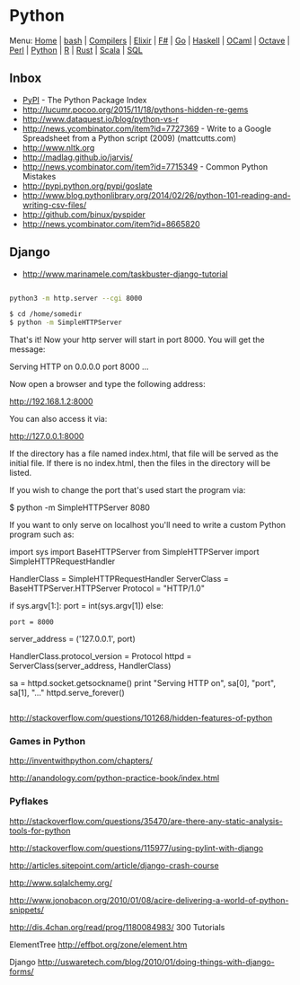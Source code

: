 # Python

Menu: [Home](README.md) | [bash](bash.md) | [Compilers](compilers.md) | [Elixir](elixir.md) |  [F#](fsharp.ms) | [Go](go.md) | [Haskell](haskell.md) | [OCaml](ocaml.md) | [Octave](octave.md) | [Perl](perl.md) | [Python](python.md) | [R](r.md) | [Rust](rust.md) | [Scala](scala.md)  | [SQL](sql.md)

## Inbox

+ [PyPI](https://pypi.python.org/pypi) - The Python Package Index
+ http://lucumr.pocoo.org/2015/11/18/pythons-hidden-re-gems
+ http://www.dataquest.io/blog/python-vs-r
+ http://news.ycombinator.com/item?id=7727369 - Write to a Google Spreadsheet from a Python script (2009) (mattcutts.com)
+ http://www.nltk.org
+ http://madlag.github.io/jarvis/
+ http://news.ycombinator.com/item?id=7715349 - Common Python Mistakes 
+ http://pypi.python.org/pypi/goslate
+ http://www.blog.pythonlibrary.org/2014/02/26/python-101-reading-and-writing-csv-files/
+ http://github.com/binux/pyspider
+ http://news.ycombinator.com/item?id=8665820

## Django

+ http://www.marinamele.com/taskbuster-django-tutorial


```sh

python3 -m http.server --cgi 8000

```

```sh
$ cd /home/somedir
$ python -m SimpleHTTPServer
```

That's it! Now your http server will start in port 8000. You will get the message:

Serving HTTP on 0.0.0.0 port 8000 ...

Now open a browser and type the following address:

http://192.168.1.2:8000

You can also access it via:

http://127.0.0.1:8000

If the directory has a file named index.html, that file will be served as the initial file. If there is no index.html, then the files in the directory will be listed.

If you wish to change the port that's used start the program via:

$ python -m SimpleHTTPServer 8080

If you want to only serve on localhost you'll need to write a custom Python program such as:

import sys
import BaseHTTPServer
from SimpleHTTPServer import SimpleHTTPRequestHandler

HandlerClass = SimpleHTTPRequestHandler
ServerClass  = BaseHTTPServer.HTTPServer
Protocol    = "HTTP/1.0"

if sys.argv[1:]:
    port = int(sys.argv[1])
else:

    port = 8000
server_address = ('127.0.0.1', port)

HandlerClass.protocol_version = Protocol
httpd = ServerClass(server_address, HandlerClass)

sa = httpd.socket.getsockname()
print "Serving HTTP on", sa[0], "port", sa[1], "..."
httpd.serve_forever()

```

```

http://stackoverflow.com/questions/101268/hidden-features-of-python

### Games in Python 

http://inventwithpython.com/chapters/


http://anandology.com/python-practice-book/index.html

### Pyflakes

http://stackoverflow.com/questions/35470/are-there-any-static-analysis-tools-for-python

http://stackoverflow.com/questions/115977/using-pylint-with-django

http://articles.sitepoint.com/article/django-crash-course

http://www.sqlalchemy.org/

http://www.jonobacon.org/2010/01/08/acire-delivering-a-world-of-python-snippets/

http://dis.4chan.org/read/prog/1180084983/
300 Tutorials

ElementTree
http://effbot.org/zone/element.htm

Django
http://uswaretech.com/blog/2010/01/doing-things-with-django-forms/

```
